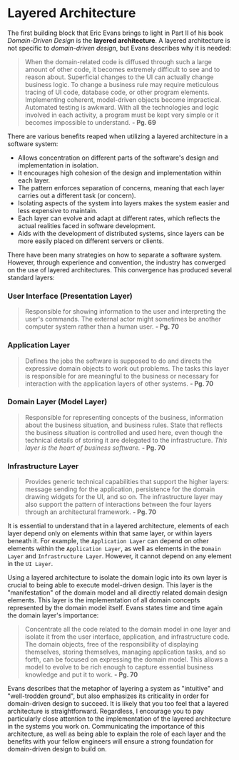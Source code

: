 # Layered Architecture

The first building block that Eric Evans brings to light in Part II of his book _Domain-Driven Design_ is the **layered architecture**. A layered architecture is not specific to _domain-driven design_, but Evans describes why it is needed:

> When the domain-related code is diffused through such a large amount of other code, it becomes extremely difficult to see and to reason about. Superficial changes to the UI can actually change business logic. To change a business rule may require meticulous tracing of UI code, database code, or other program elements. Implementing coherent, model-driven objects become impractical. Automated testing is awkward. With all the technologies and logic involved in each activity, a program must be kept very simple or it becomes impossible to understand. **- Pg. 69**

There are various benefits reaped when utilizing a layered architecture in a software system:

- Allows concentration on different parts of the software's design and implementation in isolation.
- It encourages high cohesion of the design and implementation within each layer.
- The pattern enforces separation of concerns, meaning that each layer carries out a different task (or concern).
- Isolating aspects of the system into layers makes the system easier and less expensive to maintain.
- Each layer can evolve and adapt at different rates, which reflects the actual realities faced in software development.
- Aids with the development of distributed systems, since layers can be more easily placed on different servers or clients.

There have been many strategies on how to separate a software system. However, through experience and convention, the industry has converged on the use of layered architectures. This convergence has produced several standard layers:

### User Interface (Presentation Layer)

> Responsible for showing information to the user and interpreting the user's commands. The external actor might sometimes be another computer system rather than a human user. **- Pg. 70**

### Application Layer

> Defines the jobs the software is supposed to do and directs the expressive domain objects to work out problems. The tasks this layer is responsible for are meaningful to the business or necessary for interaction with the application layers of other systems. **- Pg. 70**

### Domain Layer (Model Layer)

> Responsible for representing concepts of the business, information about the business situation, and business rules. State that reflects the business situation is controlled and used here, even though the technical details of storing it are delegated to the infrastructure. _This layer is the heart of business software._ **- Pg. 70**

### Infrastructure Layer

>Provides generic technical capabilities that support the higher layers: message sending for the application, persistence for the domain drawing widgets for the UI, and so on. The infrastructure layer may also support the pattern of interactions between the four layers through an architectural framework. **- Pg. 70**

It is essential to understand that in a layered architecture, elements of each layer depend only on elements within that same layer, or within layers beneath it. For example, the `Application Layer` can depend on other elements within the `Application Layer`, as well as elements in the `Domain Layer` and `Infrastructure Layer`. However, it cannot depend on any element in the `UI Layer`.

Using a layered architecture to isolate the domain logic into its own layer is crucial to being able to execute model-driven design. This layer is the "manifestation" of the domain model and all directly related domain design elements. This layer is the implementation of all domain concepts represented by the domain model itself. Evans states time and time again the domain layer's importance:

> Concentrate all the code related to the domain model in one layer and isolate it from the user interface, application, and infrastructure code. The domain objects, free of the responsibility of displaying themselves, storing themselves, managing application tasks, and so forth, can be focused on expressing the domain model. This allows a model to evolve to be rich enough to capture essential business knowledge and put it to work. **- Pg. 70**

Evans describes that the metaphor of layering a system as "intuitive" and "well-trodden ground", but also emphasizes its criticality in order for domain-driven design to succeed. It is likely that you too feel that a layered architecture is straightforward. Regardless, I encourage you to pay particularly close attention to the implementation of the layered architecture in the systems you work on. Communicating the importance of this architecture, as well as being able to explain the role of each layer and the benefits with your fellow engineers will ensure a strong foundation for domain-driven design to build on.
